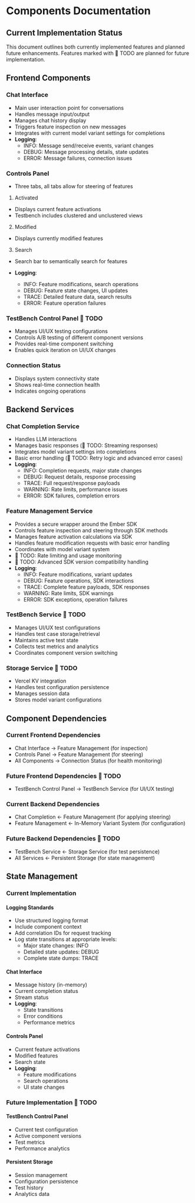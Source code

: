 # Components Documentation

## Current Implementation Status

This document outlines both currently implemented features and planned future enhancements. Features marked with 🚧 TODO are planned for future implementation.

## Frontend Components

### Chat Interface 
- Main user interaction point for conversations
- Handles message input/output
- Manages chat history display
- Triggers feature inspection on new messages
- Integrates with current model variant settings for completions
- **Logging**:
  - INFO: Message send/receive events, variant changes
  - DEBUG: Message processing details, state updates
  - ERROR: Message failures, connection issues

### Controls Panel 
- Three tabs, all tabs allow for steering of features
1. Activated
  - Displays current feature activations
  - Testbench includes clustered and unclustered views
2. Modified
  - Displays currently modified features
3. Search
  - Search bar to semantically search for features

- **Logging**:
  - INFO: Feature modifications, search operations
  - DEBUG: Feature state changes, UI updates
  - TRACE: Detailed feature data, search results
  - ERROR: Feature operation failures

### TestBench Control Panel 🚧 TODO
- Manages UI/UX testing configurations
- Controls A/B testing of different component versions
- Provides real-time component switching
- Enables quick iteration on UI/UX changes

### Connection Status
- Displays system connectivity state
- Shows real-time connection health
- Indicates ongoing operations

## Backend Services

### Chat Completion Service 
- Handles LLM interactions
- Manages basic responses (🚧 TODO: Streaming responses)
- Integrates model variant settings into completions
- Basic error handling (🚧 TODO: Retry logic and advanced error cases)
- **Logging**:
  - INFO: Completion requests, major state changes
  - DEBUG: Request details, response processing
  - TRACE: Full request/response payloads
  - WARNING: Rate limits, performance issues
  - ERROR: SDK failures, completion errors

### Feature Management Service 
- Provides a secure wrapper around the Ember SDK
- Controls feature inspection and steering through SDK methods
- Manages feature activation calculations via SDK
- Handles feature modification requests with basic error handling
- Coordinates with model variant system
- 🚧 TODO: Rate limiting and usage monitoring
- 🚧 TODO: Advanced SDK version compatibility handling
- **Logging**:
  - INFO: Feature modifications, variant updates
  - DEBUG: Feature operations, SDK interactions
  - TRACE: Complete feature payloads, SDK responses
  - WARNING: Rate limits, SDK warnings
  - ERROR: SDK exceptions, operation failures

### TestBench Service 🚧 TODO
- Manages UI/UX test configurations
- Handles test case storage/retrieval
- Maintains active test state
- Collects test metrics and analytics
- Coordinates component version switching

### Storage Service 🚧 TODO
- Vercel KV integration
- Handles test configuration persistence
- Manages session data
- Stores model variant configurations

## Component Dependencies

### Current Frontend Dependencies 
- Chat Interface → Feature Management (for inspection)
- Controls Panel → Feature Management (for steering)
- All Components → Connection Status (for health monitoring)

### Future Frontend Dependencies 🚧 TODO
- TestBench Control Panel → TestBench Service (for UI/UX testing)

### Current Backend Dependencies 
- Chat Completion ← Feature Management (for applying steering)
- Feature Management ← In-Memory Variant System (for configuration)

### Future Backend Dependencies 🚧 TODO
- TestBench Service ← Storage Service (for test persistence)
- All Services ← Persistent Storage (for state management)

## State Management

### Current Implementation 

#### Logging Standards
- Use structured logging format
- Include component context
- Add correlation IDs for request tracking
- Log state transitions at appropriate levels:
  - Major state changes: INFO
  - Detailed state updates: DEBUG
  - Complete state dumps: TRACE

#### Chat Interface
- Message history (in-memory)
- Current completion status
- Stream status
- **Logging**:
  - State transitions
  - Error conditions
  - Performance metrics

#### Controls Panel
- Current feature activations
- Modified features
- Search state
- **Logging**:
  - Feature modifications
  - Search operations
  - UI state changes

### Future Implementation 🚧 TODO

#### TestBench Control Panel
- Current test configuration
- Active component versions
- Test metrics
- Performance analytics

#### Persistent Storage
- Session management
- Configuration persistence
- Test history
- Analytics data 